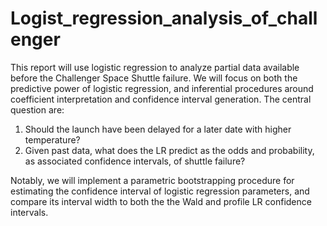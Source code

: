 # Logist_regression_analysis_of_challenger

This report will use logistic regression to analyze partial data available before the Challenger Space Shuttle failure. We will focus on both the predictive power of logistic regression, and inferential procedures around coefficient interpretation and confidence interval generation. The central question are: 

1. Should the launch have been delayed for a later date with higher temperature? 
2. Given past data, what does the LR predict as the odds and probability, as associated confidence intervals, of shuttle failure? 

Notably, we will implement a parametric bootstrapping procedure for estimating the confidence interval of logistic regression parameters, and compare its interval width to both the the Wald and profile LR confidence intervals.
